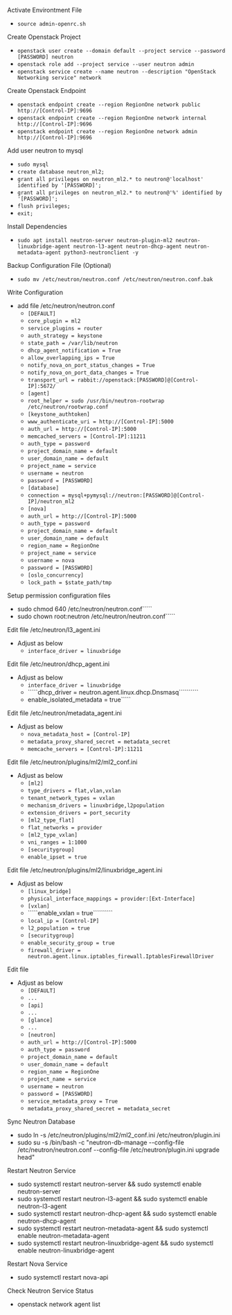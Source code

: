 Activate Environtment File
- `````source admin-openrc.sh`````

Create Openstack Project
- `````openstack user create --domain default --project service --password [PASSWORD] neutron`````
- `````openstack role add --project service --user neutron admin`````
- `````openstack service create --name neutron --description "OpenStack Networking service" network`````
  
Create Openstack Endpoint
- `````openstack endpoint create --region RegionOne network public http://[Control-IP]:9696`````
- `````openstack endpoint create --region RegionOne network internal http://[Control-IP]:9696`````
- `````openstack endpoint create --region RegionOne network admin http://[Control-IP]:9696`````
  
Add user neutron to mysql
- `````sudo mysql`````
- `````create database neutron_ml2;`````
- `````grant all privileges on neutron_ml2.* to neutron@'localhost' identified by '[PASSWORD]';`````
- `````grant all privileges on neutron_ml2.* to neutron@'%' identified by '[PASSWORD]';`````
- `````flush privileges;`````
- `````exit;`````
  
Install Dependencies
- `````sudo apt install neutron-server neutron-plugin-ml2 neutron-linuxbridge-agent neutron-l3-agent neutron-dhcp-agent neutron-metadata-agent python3-neutronclient -y `````

Backup Configuration File (Optional)
- `````sudo mv /etc/neutron/neutron.conf /etc/neutron/neutron.conf.bak`````
  
Write Configuration
- add file /etc/neutron/neutron.conf
  - `````[DEFAULT]`````
  - `````core_plugin = ml2`````
  - `````service_plugins = router`````
  - `````auth_strategy = keystone`````
  - `````state_path = /var/lib/neutron`````
  - `````dhcp_agent_notification = True`````
  - `````allow_overlapping_ips = True`````
  - `````notify_nova_on_port_status_changes = True`````
  - `````notify_nova_on_port_data_changes = True`````
  - `````transport_url = rabbit://openstack:[PASSWORD]@[Control-IP]:5672/`````
  - `````[agent]`````
  - `````root_helper = sudo /usr/bin/neutron-rootwrap /etc/neutron/rootwrap.conf`````
  - `````[keystone_authtoken]`````
  - `````www_authenticate_uri = http://[Control-IP]:5000`````
  - `````auth_url = http://[Control-IP]:5000`````
  - `````memcached_servers = [Control-IP]:11211`````
  - `````auth_type = password`````
  - `````project_domain_name = default`````
  - `````user_domain_name = default`````
  - `````project_name = service`````
  - `````username = neutron`````
  - `````password = [PASSWORD]`````
  - `````[database]`````
  - `````connection = mysql+pymysql://neutron:[PASSWORD]@[Control-IP]/neutron_ml2`````
  - `````[nova]`````
  - `````auth_url = http://[Control-IP]:5000`````
  - `````auth_type = password`````
  - `````project_domain_name = default`````
  - `````user_domain_name = default`````
  - `````region_name = RegionOne`````
  - `````project_name = service`````
  - `````username = nova`````
  - `````password = [PASSWORD]`````
  - `````[oslo_concurrency]`````
  - `````lock_path = $state_path/tmp`````
  
Setup permission configuration files
- sudo chmod 640 /etc/neutron/neutron.conf`````
- sudo chown root:neutron /etc/neutron/neutron.conf`````
  
Edit file /etc/neutron/l3_agent.ini
- Adjust as below
  - `````interface_driver = linuxbridge`````

Edit file /etc/neutron/dhcp_agent.ini 
- Adjust as below
  - `````interface_driver = linuxbridge`````
  - `````dhcp_driver = neutron.agent.linux.dhcp.Dnsmasq``````````
  - enable_isolated_metadata = true`````
  
Edit file /etc/neutron/metadata_agent.ini
- Adjust as below
  - `````nova_metadata_host = [Control-IP]`````
  - `````metadata_proxy_shared_secret = metadata_secret`````
  - `````memcache_servers = [Control-IP]:11211`````
  
Edit file /etc/neutron/plugins/ml2/ml2_conf.ini
- Adjust as below
  - `````[ml2]`````
  - `````type_drivers = flat,vlan,vxlan`````
  - `````tenant_network_types = vxlan`````
  - `````mechanism_drivers = linuxbridge,l2population`````
  - `````extension_drivers = port_security`````
  - `````[ml2_type_flat]`````
  - `````flat_networks = provider`````
  - `````[ml2_type_vxlan]`````
  - `````vni_ranges = 1:1000`````
  - `````[securitygroup]`````
  - `````enable_ipset = true`````
  
Edit file /etc/neutron/plugins/ml2/linuxbridge_agent.ini
- Adjust as below
  - `````[linux_bridge]`````
  - `````physical_interface_mappings = provider:[Ext-Interface]`````
  - `````[vxlan]`````
  - `````enable_vxlan = true``````````
  - `````local_ip = [Control-IP]`````
  - `````l2_population = true`````
  - `````[securitygroup]`````
  - `````enable_security_group = true`````
  - `````firewall_driver = neutron.agent.linux.iptables_firewall.IptablesFirewallDriver`````

Edit file 
- Adjust as below
  - `````[DEFAULT]`````
  - `````...`````
  - `````[api]`````
  - `````...`````
  - `````[glance]`````
  - `````...`````
  - `````[neutron]`````
  - `````auth_url = http://[Control-IP]:5000`````
  - `````auth_type = password`````
  - `````project_domain_name = default`````
  - `````user_domain_name = default`````
  - `````region_name = RegionOne`````
  - `````project_name = service`````
  - `````username = neutron`````
  - `````password = [PASSWORD]`````
  - `````service_metadata_proxy = True`````
  - `````metadata_proxy_shared_secret = metadata_secret`````
  
Sync Neutron Database
- sudo ln -s /etc/neutron/plugins/ml2/ml2_conf.ini /etc/neutron/plugin.ini
- sudo su -s /bin/bash -c "neutron-db-manage --config-file /etc/neutron/neutron.conf --config-file /etc/neutron/plugin.ini upgrade head"
  
Restart Neutron Service
- sudo systemctl restart neutron-server && sudo systemctl enable neutron-server
- sudo systemctl restart neutron-l3-agent && sudo systemctl enable neutron-l3-agent
- sudo systemctl restart neutron-dhcp-agent && sudo systemctl enable neutron-dhcp-agent
- sudo systemctl restart neutron-metadata-agent && sudo systemctl enable neutron-metadata-agent
- sudo systemctl restart neutron-linuxbridge-agent && sudo systemctl enable neutron-linuxbridge-agent

Restart Nova Service
- sudo systemctl restart nova-api
  
Check Neutron Service Status
- openstack network agent list
